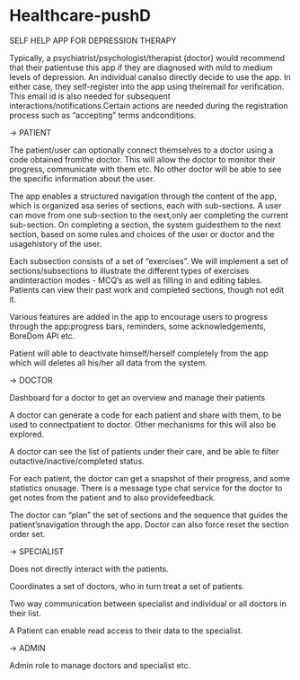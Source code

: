 # Healthcare-pushD

SELF HELP APP FOR DEPRESSION THERAPY

Typically, a psychiatrist/psychologist/therapist (doctor) would recommend that their patientuse this app if they are diagnosed 
with mild to medium levels of depression. An individual canalso directly decide to use the app. In either case, 
they self-register into the app using theiremail for verification. 
This email id is also needed for subsequent interactions/notifications.Certain actions are needed during the registration process such as “accepting” terms andconditions.

-> PATIENT

The patient/user can optionally connect themselves to a doctor using a code obtained fromthe doctor. This will allow the doctor to monitor their progress, communicate with them etc.
No other doctor will be able to see the specific information about the user.

The app enables a structured navigation through the content of the app, which is organized asa series of sections, each with sub-sections.
A user can move from one sub-section to the next,only aer completing the current sub-section. On completing a section, the system guidesthem to the next section, 
based on some rules and choices of the user or doctor and the usagehistory of the user.

Each subsection consists of a set of “exercises”. We will implement a set of sections/subsections to illustrate the different types of exercises andinteraction modes - MCQʼs as well as filling in and editing tables.
Patients can view their past work and completed sections, though not edit it.

Various features are added in the app to encourage users to progress through the app:progress bars, reminders, some acknowledgements, BoreDom API etc.

Patient will able to deactivate himself/herself completely from the app which will deletes all his/her all data from the system.

-> DOCTOR

Dashboard for a doctor to get an overview and manage their patients

A doctor can generate a code for each patient and share with them, to be used to connectpatient to doctor. Other mechanisms for this will also be explored.

A doctor can see the list of patients under their care, and be able to filter outactive/inactive/completed status.

For each patient, the doctor can get a snapshot of their progress, and some statistics onusage. There is a message type chat service for the doctor to get notes from the patient and to also providefeedback.

The doctor can “plan” the set of sections and the sequence that guides the patientʼsnavigation through the app.
Doctor can also force reset the section order set.

-> SPECIALIST

Does not directly interact with the patients.

Coordinates a set of doctors, who in turn treat a set of patients.

Two way communication between specialist and individual or all doctors in their list.

A Patient can enable read access to their data to the specialist.

-> ADMIN

Admin role to manage doctors and specialist etc.
